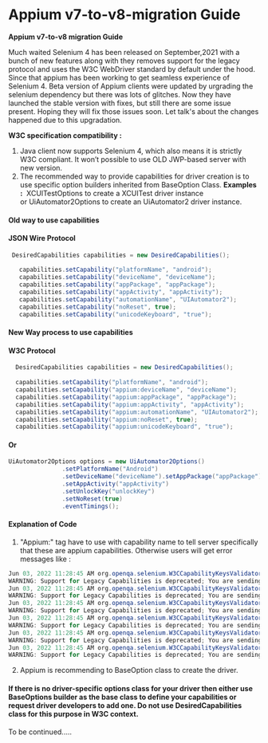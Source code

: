 # Appium v7-to-v8-migration Guide
  
  **Appium v7-to-v8 migration Guide**

Much waited Selenium 4 has been released on September,2021 with a bunch of new features along with they removes support for the legacy protocol and uses the W3C WebDriver standard by default under the hood. Since that appium has been working to get seamless experience of Selenium 4. Beta version of Appium clients were updated by urgrading the selenium dependency but there was lots of glitches. Now they have launched the stable version with fixes, but still there are some issue present. Hoping they will fix those issues soon. Let talk's about the changes happened due to this upgradation. 

**W3C specification compatibility :**

1. Java client now supports Selenium 4, which also means it is strictly W3C compliant. It won’t possible to use OLD JWP-based server with new version. 
2. The recommended way to provide capabilities for driver creation is to use specific option builders inherited from BaseOption Class.
**Examples :**
 XCUITestOptions to create a XCUITest driver instance or UiAutomator2Options to create an UiAutomator2 driver instance.
 
 #### Old way to use capabilities 
 
 #### JSON Wire Protocol
 ```java   
  DesiredCapabilities capabilities = new DesiredCapabilities();
  
    capabilities.setCapability("platformName", "android");
    capabilities.setCapability("deviceName", "deviceName");
    capabilities.setCapability("appPackage", "appPackage");
    capabilities.setCapability("appActivity", "appActivity");
    capabilities.setCapability("automationName", "UIAutomator2");
    capabilities.setCapability("noReset", true);
    capabilities.setCapability("unicodeKeyboard", "true");
  ```

 
#### New Way process to use capabilities
#### W3C Protocol
```java 
  DesiredCapabilities capabilities = new DesiredCapabilities();
  
  capabilities.setCapability("platformName", "android");
  capabilities.setCapability("appium:deviceName", "deviceName");
  capabilities.setCapability("appium:appPackage", "appPackage");
  capabilities.setCapability("appium:appActivity", "appActivity");
  capabilities.setCapability("appium:automationName", "UIAutomator2");
  capabilities.setCapability("appium:noReset", true);
  capabilities.setCapability("appium:unicodeKeyboard", "true");
 ```
 #### Or
 ```Java
 UiAutomator2Options options = new UiAutomator2Options()
                .setPlatformName("Android")
                .setDeviceName("deviceName").setAppPackage("appPackage")
                .setAppActivity("appActivity")
                .setUnlockKey("unlockKey")
                .setNoReset(true)
                .eventTimings();
``` 
#### Explanation of Code
1. "Appium:" tag have to use with capability name to tell server specifically that these are appium capabilities. Otherwise users will get error messages like :
 ```Java
Jun 03, 2022 11:28:45 AM org.openqa.selenium.W3CCapabilityKeysValidator validateCapability
WARNING: Support for Legacy Capabilities is deprecated; You are sending "deviceName" which is an invalid capability. Please update to W3C Syntax: https://www.selenium.dev/blog/2022/legacy-protocol-support/
Jun 03, 2022 11:28:45 AM org.openqa.selenium.W3CCapabilityKeysValidator validateCapability
WARNING: Support for Legacy Capabilities is deprecated; You are sending "appPackage" which is an invalid capability. Please update to W3C Syntax: https://www.selenium.dev/blog/2022/legacy-protocol-support/
Jun 03, 2022 11:28:45 AM org.openqa.selenium.W3CCapabilityKeysValidator validateCapability
WARNING: Support for Legacy Capabilities is deprecated; You are sending "appActivity" which is an invalid capability. Please update to W3C Syntax: https://www.selenium.dev/blog/2022/legacy-protocol-support/
Jun 03, 2022 11:28:45 AM org.openqa.selenium.W3CCapabilityKeysValidator validateCapability
WARNING: Support for Legacy Capabilities is deprecated; You are sending "automationName" which is an invalid capability. Please update to W3C Syntax: https://www.selenium.dev/blog/2022/legacy-protocol-support/
Jun 03, 2022 11:28:45 AM org.openqa.selenium.W3CCapabilityKeysValidator validateCapability
WARNING: Support for Legacy Capabilities is deprecated; You are sending "noReset" which is an invalid capability. Please update to W3C Syntax: https://www.selenium.dev/blog/2022/legacy-protocol-support/
Jun 03, 2022 11:28:45 AM org.openqa.selenium.W3CCapabilityKeysValidator validateCapability
WARNING: Support for Legacy Capabilities is deprecated; You are sending "unicodeKeyboard" which is an invalid capability. Please update to W3C Syntax: https://www.selenium.dev/blog/2022/legacy-protocol-support/
 ```
2. Appium is recommending to BaseOption class to create the driver.

#### If there is no driver-specific options class for your driver then either use BaseOptions builder as the base class to define your capabilities or request driver developers to add one. Do not use DesiredCapabilities class for this purpose in W3C context. 

To be continued.....                                                                                                       

